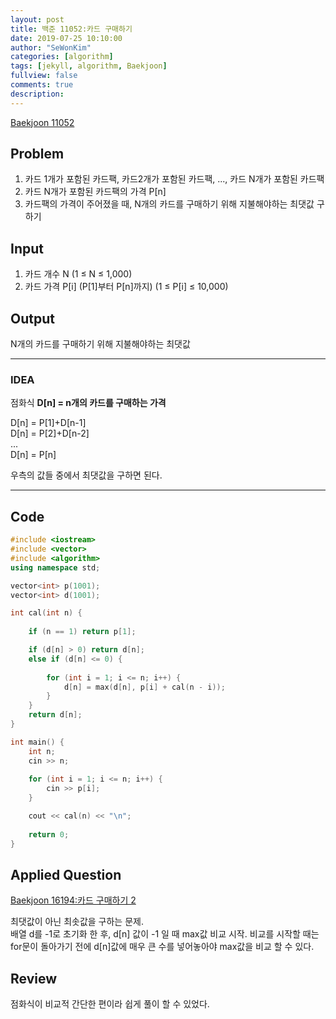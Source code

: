 ```yaml
---
layout: post
title: 백준 11052:카드 구매하기
date: 2019-07-25 10:10:00
author: "SeWonKim"
categories: [algorithm]
tags: [jekyll, algorithm, Baekjoon]
fullview: false
comments: true
description: 
---
```


[Baekjoon 11052](https://www.acmicpc.net/problem/11052)

## Problem
  1. 카드 1개가 포함된 카드팩, 카드2개가 포함된 카드팩, ..., 카드 N개가 포함된 카드팩
  2. 카드 N개가 포함된 카드팩의 가격 P[n]
  3. 카드팩의 가격이 주어졌을 때, N개의 카드를 구매하기 위해 지불해야하는 최댓값 구하기

## Input
  1. 카드 개수 N (1 ≤ N ≤ 1,000)
  2. 카드 가격 P[i] (P[1]부터 P[n]까지) (1 ≤ P[i] ≤ 10,000)
    
## Output
  N개의 카드를 구매하기 위해 지불해야하는 최댓값 

---


### IDEA
  점화식 **D[n] = n개의 카드를 구매하는 가격**
  
  D[n] = P[1]+D[n-1]\
  D[n] = P[2]+D[n-2]\
  ...\
  D[n] = P[n]
  
  우측의 값들 중에서 최댓값을 구하면 된다.
  
---


## Code
```cpp
#include <iostream>
#include <vector>
#include <algorithm>
using namespace std;

vector<int> p(1001);
vector<int> d(1001);

int cal(int n) {
	
	if (n == 1) return p[1];

	if (d[n] > 0) return d[n];
	else if (d[n] <= 0) {
		
		for (int i = 1; i <= n; i++) {
			d[n] = max(d[n], p[i] + cal(n - i));
		}
	}
	return d[n];
}

int main() {
	int n;
	cin >> n;
		
	for (int i = 1; i <= n; i++) {
		cin >> p[i];
	}

	cout << cal(n) << "\n";
	
	return 0;
}
```
## Applied Question 
[Baekjoon 16194:카드 구매하기 2](https://www.acmicpc.net/problem/16194)

최댓값이 아닌 최솟값을 구하는 문제.\
배열 d를 -1로 초기화 한 후, d[n] 값이 -1 일 때 max값 비교 시작. 비교를 시작할 때는 for문이 돌아가기 전에 d[n]값에 매우 큰 수를 넣어놓아야 max값을 비교 할 수 있다.

## Review
점화식이 비교적 간단한 편이라 쉽게 풀이 할 수 있었다.
